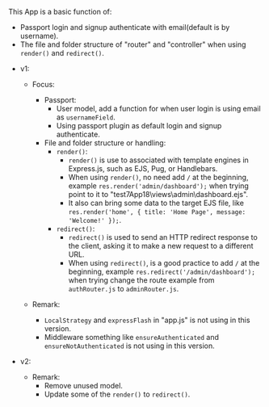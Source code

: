 This App is a basic function of:
  - Passport login and signup authenticate with email(default is by username).
  - The file and folder structure of "router" and "controller" when using `render()` and `redirect()`.

* v1:
  * Focus:
    * Passport:
      - User model, add a function for when user login is using email as `usernameField`.
      - Using passport plugin as default login and signup authenticate.
    * File and folder structure or handling:
      * `render()`:
        - `render()` is use to associated with template engines in Express.js, such as EJS, Pug, or Handlebars.
        - When using `render()`, no need add `/` at the beginning, example `res.render('admin/dashboard');` when trying point to it to "test7App18\views\admin\dashboard.ejs".
        - It also can bring some data to the target EJS file, like `res.render('home', { title: 'Home Page', message: 'Welcome!' });`.
      * `redirect()`:
        - `redirect()` is used to send an HTTP redirect response to the client, asking it to make a new request to a different URL.
        - When using `redirect()`, is a good practice to add `/` at the beginning, example `res.redirect('/admin/dashboard');` when trying change the route example from `authRouter.js` to                 `adminRouter.js`.

  * Remark:
    - `LocalStrategy` and `expressFlash` in "app.js" is not using in this version.
    - Middleware something like `ensureAuthenticated` and `ensureNotAuthenticated` is not using in this version.

* v2:
  * Remark:
    - Remove unused model.
    - Update some of the `render()` to `redirect()`.
